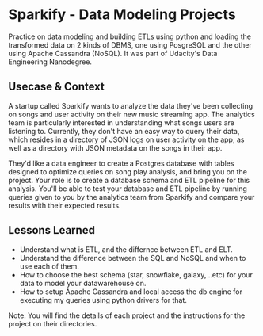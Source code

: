 # Sparkify - Data Modeling Projects 
Practice on data modeling and building ETLs using python and loading the transformed data on 2 kinds of DBMS, one using PosgreSQL and the other using Apache Cassandra (NoSQL).
It was part of Udacity's Data Engineering Nanodegree.  

## Usecase & Context 
A startup called Sparkify wants to analyze the data they've been collecting on songs and user activity on their new music streaming app. The analytics team is particularly interested in understanding what songs users are listening to. Currently, they don't have an easy way to query their data, which resides in a directory of JSON logs on user activity on the app, as well as a directory with JSON metadata on the songs in their app.

They'd like a data engineer to create a Postgres database with tables designed to optimize queries on song play analysis, and bring you on the project. Your role is to create a database schema and ETL pipeline for this analysis. You'll be able to test your database and ETL pipeline by running queries given to you by the analytics team from Sparkify and compare your results with their expected results.

## Lessons Learned 
- Understand what is ETL, and the differnce between ETL and ELT. 
- Understand the difference between the SQL and NoSQL and when to use each of them. 
- How to choose the best schema (star, snowflake, galaxy, ..etc) for your data to model your datawarehouse on.  
- How to setup Apache Cassandra and local access the db engine for executing my queries using python drivers for that. 

Note: You will find the details of each project and the instructions for the project on their directories.

